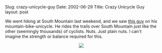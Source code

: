 Slug: crazy-unicycle-guy
Date: 2002-06-29
Title: Crazy Unicycle Guy
layout: post

We went hiking at South Mountain last weekend, and we saw <a href="http://media.redmonk.net/images/uniCycle.jpg">this guy</a> on his mountain-bike-unicycle. He rides the trails over South Mountain just like the other (seemingly thousands) of cyclists. Nuts. Just plain nuts. I can&#39;t imagine the strength or balance required for this.<div align="center">
<img src="https://media.redmonk.net/images/uniCycleSm.jpg" /></div>
